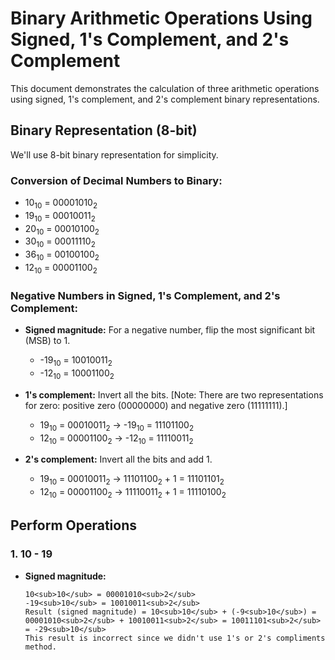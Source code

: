 # Binary Arithmetic Operations Using Signed, 1's Complement, and 2's Complement

This document demonstrates the calculation of three arithmetic operations using signed, 1's complement, and 2's complement binary representations.

## Binary Representation (8-bit)

We'll use 8-bit binary representation for simplicity.

### Conversion of Decimal Numbers to Binary:
- 10<sub>10</sub> = 00001010<sub>2</sub>
- 19<sub>10</sub> = 00010011<sub>2</sub>
- 20<sub>10</sub> = 00010100<sub>2</sub>
- 30<sub>10</sub> = 00011110<sub>2</sub>
- 36<sub>10</sub> = 00100100<sub>2</sub>
- 12<sub>10</sub> = 00001100<sub>2</sub>

### Negative Numbers in Signed, 1's Complement, and 2's Complement:

- **Signed magnitude:** For a negative number, flip the most significant bit (MSB) to 1.
  - -19<sub>10</sub> = 10010011<sub>2</sub>
  - -12<sub>10</sub> = 10001100<sub>2</sub>

- **1's complement:** Invert all the bits. [Note: There are two representations for zero: positive zero (00000000) and negative zero (11111111).]
  - 19<sub>10</sub> = 00010011<sub>2</sub> → -19<sub>10</sub> = 11101100<sub>2</sub>
  - 12<sub>10</sub> = 00001100<sub>2</sub> → -12<sub>10</sub> = 11110011<sub>2</sub>

- **2's complement:** Invert all the bits and add 1.
  - 19<sub>10</sub> = 00010011<sub>2</sub> → 11101100<sub>2</sub> + 1 = 11101101<sub>2</sub>
  - 12<sub>10</sub> = 00001100<sub>2</sub> → 11110011<sub>2</sub> + 1 = 11110100<sub>2</sub>

## Perform Operations

### 1. 10 - 19

- **Signed magnitude:**
  ```
  10<sub>10</sub> = 00001010<sub>2</sub>
  -19<sub>10</sub> = 10010011<sub>2</sub>
  Result (signed magnitude) = 10<sub>10</sub> + (-9<sub>10</sub>) = 00001010<sub>2</sub> + 10010011<sub>2</sub> = 10011101<sub>2</sub> = -29<sub>10</sub>
  This result is incorrect since we didn't use 1's or 2's compliments method.
  ```

  
